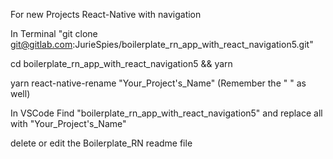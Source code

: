 For new Projects React-Native with navigation

In Terminal "git clone git@gitlab.com:JurieSpies/boilerplate_rn_app_with_react_navigation5.git"

cd boilerplate_rn_app_with_react_navigation5 && yarn

yarn react-native-rename "Your_Project's_Name" (Remember the " " as well)

In VSCode Find "boilerplate_rn_app_with_react_navigation5" and replace all with "Your_Project's_Name"

delete or edit the Boilerplate_RN readme file